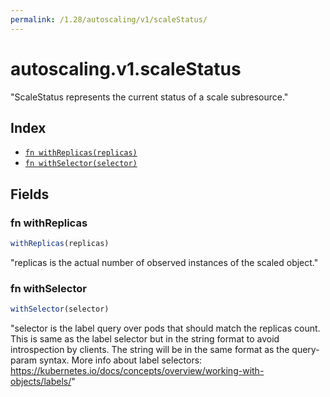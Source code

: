 ```yaml
---
permalink: /1.28/autoscaling/v1/scaleStatus/
---
```


# autoscaling.v1.scaleStatus

"ScaleStatus represents the current status of a scale subresource."

## Index

* [`fn withReplicas(replicas)`](#fn-withreplicas)
* [`fn withSelector(selector)`](#fn-withselector)

## Fields

### fn withReplicas

```ts
withReplicas(replicas)
```

"replicas is the actual number of observed instances of the scaled object."

### fn withSelector

```ts
withSelector(selector)
```

"selector is the label query over pods that should match the replicas count. This is same as the label selector but in the string format to avoid introspection by clients. The string will be in the same format as the query-param syntax. More info about label selectors: https://kubernetes.io/docs/concepts/overview/working-with-objects/labels/"